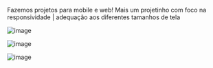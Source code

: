 Fazemos projetos para mobile e web! 
Mais um projetinho com foco na responsividade | adequação aos diferentes tamanhos de tela

![image](https://github.com/user-attachments/assets/d31cfcd2-ea41-45d4-aa4d-b676948f2372)

![image](https://github.com/user-attachments/assets/c419fb6d-d21a-4ad5-ab6a-c3ad3c91de4c)

![image](https://github.com/user-attachments/assets/c1fc284c-fc5f-4e44-92ff-72a500419c43)
